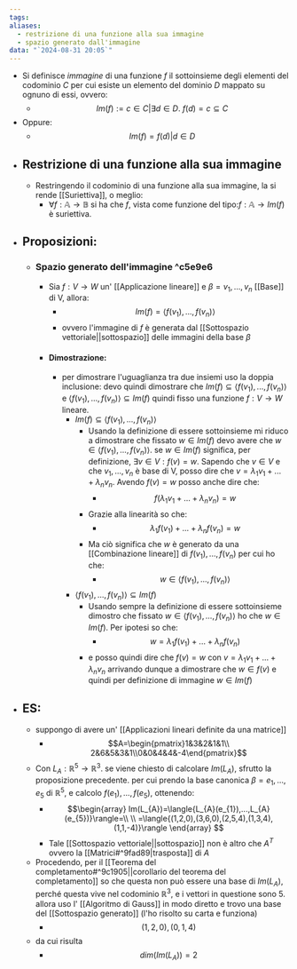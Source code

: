 ```yaml
---
tags: 
aliases:
  - restrizione di una funzione alla sua immagine
  - spazio generato dall'immagine
data: "`2024-08-31 20:05`"
---
```

- Si definisce _immagine_ di una funzione $f$ il sottoinsieme degli elementi del codominio $C$ per cui esiste un elemento del dominio $D$ mappato su ognuno di essi, ovvero:
	- $$Im(f):=c\in C|\exists d\in D. \ f(d)=c \subseteq C$$
- Oppure:
	- $$Im(f)=f(d)|d\in D$$
- ## Restrizione di una funzione alla sua immagine 
	- Restringendo il codominio di una funzione alla sua immagine, la si rende [[Suriettiva]], o meglio:
		- $\forall f:\mathbb{A} \rightarrow \mathbb{B}$ si ha che $f$, vista come funzione del tipo:$f:\mathbb{A} \rightarrow Im(f)$ è suriettiva.
- ## Proposizioni:
	- ### Spazio generato dell'immagine ^c5e9e6
		- Sia $f:V \rightarrow W$ un' [[Applicazione lineare]] e $\beta = v_1,...,v_n$ [[Base]] di V, allora:
			- $$Im(f)=\langle{f(v_{1}),...,f(v_{n})}\rangle$$
			- ovvero l'immagine di $f$ è generata dal [[Sottospazio vettoriale||sottospazio]] delle immagini della base $\beta$ 
		- #### Dimostrazione:
			- per dimostrare l'uguaglianza tra due insiemi uso la doppia inclusione: devo quindi dimostrare che $Im(f)\subseteq \langle{f(v_{1}),...,f(v_{n})}\rangle$ e $\langle{f(v_{1}),...,f(v_{n})}\rangle \subseteq Im(f)$ quindi fisso una funzione $f:V \rightarrow W$ lineare.
				- $Im(f)\subseteq \langle{f(v_{1}),...,f(v_{n})}\rangle$
					- Usando la definizione di essere sottoinsieme mi riduco a dimostrare che fissato $w \in Im(f)$ devo avere che $w \in \langle{f(v_{1}),...,f(v_{n})}\rangle$. se $w \in Im(f)$ significa, per definizione, $\exists v\in V:f(v)=w$. Sapendo che $v \in V$ e che $v_1,...,v_n$ è base di V, posso dire che $v=\lambda_1 v_1+...+\lambda_n v_n$. Avendo $f(v)=w$ posso anche dire che:
						- $$f(\lambda_1 v_1+...+\lambda_n v_n)=w$$
					- Grazie alla linearità so che:
						- $$\lambda_{1}f(v_{1})+...+\lambda_{n}f(v_{n})=w$$
					- Ma ciò significa che $w$ è generato da una [[Combinazione lineare]] di $f(v_1),...,f(v_n)$ per cui ho che: 
						- $$w\in \langle{f(v_{1}),...,f(v_{n})}\rangle$$
				- $\langle{f(v_{1}),...,f(v_{n})}\rangle \subseteq Im(f)$
					- Usando sempre la definizione di essere sottoinsieme dimostro che fissato $w\in \langle{f(v_{1}),...,f(v_{n})}\rangle$ ho che $w\in Im(f)$. Per ipotesi so che: 
						- $$w=\lambda_{1}f(v_{1})+...+\lambda_{n}f(v_{n})$$
					- e posso quindi dire che $f(v)=w$ con $v=\lambda_1 v_1+...+\lambda_n v_n$ arrivando dunque a dimostrare che $w \in f(v)$ e quindi per definizione di immagine $w\in Im(f)$ 
- ## ES:
	- suppongo di avere un' [[Applicazioni lineari definite da una matrice]] 
		- $$A=\begin{pmatrix}1&3&2&1&1\\ 2&6&5&3&1\\0&0&4&4&-4\end{pmatrix}$$
	- Con $L_{A}:\mathbb{R}^{5} \rightarrow \mathbb{R}^{3}$. se viene chiesto di calcolare $Im(L_{A})$, sfrutto la proposizione precedente. per cui prendo la base canonica $\beta=e_{1},...,e_{5}$ di $\mathbb{R}^{5}$, e calcolo $f(e_{1}),...,f(e_{5})$, ottenendo: 
		- $$\begin{array} Im(L_{A})=\langle{L_{A}(e_{1}),...,L_{A}(e_{5})}\rangle=\\ \\ =\langle{(1,2,0),(3,6,0),(2,5,4),(1,3,4),(1,1,-4)}\rangle \end{array} $$ 
		- Tale [[Sottospazio vettoriale||sottospazio]] non è altro che $A^{T}$ ovvero la [[Matrici#^9fad89|trasposta]] di $A$ 
	- Procedendo, per il [[Teorema del completamento#^9c1905||corollario del teorema del completamento]] so che questa non può essere una base di $Im(L_{A})$, perché questa vive nel codominio $\mathbb{R}^{3}$, e i vettori in questione sono 5. allora uso l' [[Algoritmo di Gauss]] in modo diretto e trovo una base del [[Sottospazio generato]] (l'ho risolto su carta e funziona)
		- $$(1,2,0),(0,1,4)$$ 
	- da cui risulta
		- $$dim(Im(L_{A}))=2$$
